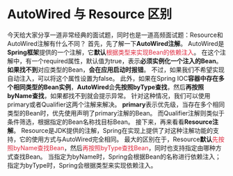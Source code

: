 # AutoWired 与 Resource 区别
今天给大家分享一道非常经典的面试题，同时也是一道高频面试题：Resource和AutoWired注解有什么不同？
首先，先了解一下**AutoWired注解**。
AutoWired是**Spring框架**提供的一个注解，它**默认**<font style="color:#DF2A3F;">根据类型来实现Bean的依赖注入</font>。
在这个注解中，有一个required属性，默认值为true，表示**必须实例化一个注入的Bean**。**如果找不到**对应类型的Bean，**会在应用启动时报错**。
不过，如果我们不希望实现自动注入，可以将这个属性设置为false。
此外，如果在Spring IOC**容器中存在多个相同类型的Bean实例**，**AutoWired**会**先按照byType查找**，然后**再按照byName查找**，如果都找不到就会提示异常。
针对这种情况，我们可以使用primary或者Qualifier这两个注解来解决。
**primary**表示优先级，当存在多个相同类型的Bean时，优先使用声明了primary注解的Bean。
而Qualifier注解则类似于条件筛选，根据指定的Bean名称找目标Bean。
接下来，再来看看**Resource注解**。
Resource是JDK提供的注解，Spring在实现上提供了对这种注解功能的支持，它的使用方式与AutoWired完全相同。
最大的区别在于，Resource**默认**<font style="color:#DF2A3F;">先按照byName查找Bean</font>，然后<font style="color:#DF2A3F;">再按照byType查找Bean</font>，同时也支持指定由哪种方式查找Bean。
当指定为byName时，Spring会根据Bean的名称进行依赖注入；
指定为byType时，Spring会根据类型来实现依赖注入。
